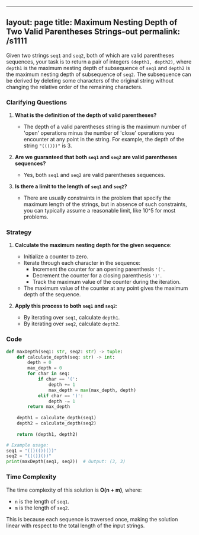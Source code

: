 
---
layout: page
title:  Maximum Nesting Depth of Two Valid Parentheses Strings-out
permalink: /s1111
---

Given two strings `seq1` and `seq2`, both of which are valid parentheses sequences, your task is to return a pair of integers `(depth1, depth2)`, where `depth1` is the maximum nesting depth of subsequence of `seq1` and `depth2` is the maximum nesting depth of subsequence of `seq2`. The subsequence can be derived by deleting some characters of the original string without changing the relative order of the remaining characters.

### Clarifying Questions

1. **What is the definition of the depth of valid parentheses?**
   - The depth of a valid parentheses string is the maximum number of 'open' operations minus the number of 'close' operations you encounter at any point in the string. For example, the depth of the string `"((()))"` is 3.

2. **Are we guaranteed that both `seq1` and `seq2` are valid parentheses sequences?**
   - Yes, both `seq1` and `seq2` are valid parentheses sequences.

3. **Is there a limit to the length of `seq1` and `seq2`?**
   - There are usually constraints in the problem that specify the maximum length of the strings, but in absence of such constraints, you can typically assume a reasonable limit, like 10^5 for most problems.

### Strategy

1. **Calculate the maximum nesting depth for the given sequence**:
   - Initialize a counter to zero. 
   - Iterate through each character in the sequence:
     - Increment the counter for an opening parenthesis `'('`.
     - Decrement the counter for a closing parenthesis `')'`.
     - Track the maximum value of the counter during the iteration.
   - The maximum value of the counter at any point gives the maximum depth of the sequence.

2. **Apply this process to both `seq1` and `seq2`**:
   - By iterating over `seq1`, calculate `depth1`.
   - By iterating over `seq2`, calculate `depth2`.

### Code

```python
def maxDepth(seq1: str, seq2: str) -> tuple:
    def calculate_depth(seq: str) -> int:
        depth = 0
        max_depth = 0
        for char in seq:
            if char == '(':
                depth += 1
                max_depth = max(max_depth, depth)
            elif char == ')':
                depth -= 1
        return max_depth
    
    depth1 = calculate_depth(seq1)
    depth2 = calculate_depth(seq2)
    
    return (depth1, depth2)

# Example usage:
seq1 = "(()(())())"
seq2 = "((())())"
print(maxDepth(seq1, seq2))  # Output: (3, 3)
```

### Time Complexity

The time complexity of this solution is **O(n + m)**, where:
- `n` is the length of `seq1`.
- `m` is the length of `seq2`.

This is because each sequence is traversed once, making the solution linear with respect to the total length of the input strings.